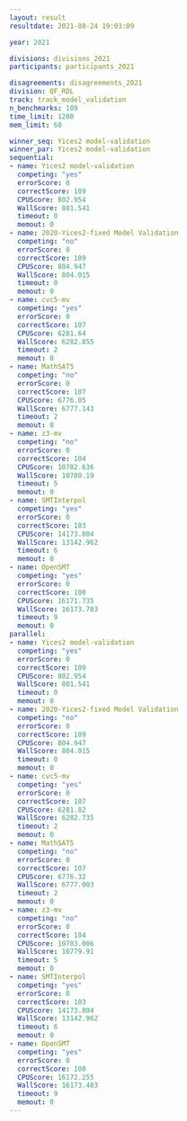 ```yaml
---
layout: result
resultdate: 2021-08-24 19:03:09

year: 2021

divisions: divisions_2021
participants: participants_2021

disagreements: disagreements_2021
division: QF_RDL
track: track_model_validation
n_benchmarks: 109
time_limit: 1200
mem_limit: 60

winner_seq: Yices2 model-validation
winner_par: Yices2 model-validation
sequential:
- name: Yices2 model-validation
  competing: "yes"
  errorScore: 0
  correctScore: 109
  CPUScore: 802.954
  WallScore: 801.541
  timeout: 0
  memout: 0
- name: 2020-Yices2-fixed Model Validation
  competing: "no"
  errorScore: 0
  correctScore: 109
  CPUScore: 804.947
  WallScore: 804.015
  timeout: 0
  memout: 0
- name: cvc5-mv
  competing: "yes"
  errorScore: 0
  correctScore: 107
  CPUScore: 6281.64
  WallScore: 6282.855
  timeout: 2
  memout: 0
- name: MathSAT5
  competing: "no"
  errorScore: 0
  correctScore: 107
  CPUScore: 6776.05
  WallScore: 6777.143
  timeout: 2
  memout: 0
- name: z3-mv
  competing: "no"
  errorScore: 0
  correctScore: 104
  CPUScore: 10782.636
  WallScore: 10780.19
  timeout: 5
  memout: 0
- name: SMTInterpol
  competing: "yes"
  errorScore: 0
  correctScore: 103
  CPUScore: 14173.804
  WallScore: 13142.962
  timeout: 6
  memout: 0
- name: OpenSMT
  competing: "yes"
  errorScore: 0
  correctScore: 100
  CPUScore: 16171.735
  WallScore: 16173.783
  timeout: 9
  memout: 0
parallel:
- name: Yices2 model-validation
  competing: "yes"
  errorScore: 0
  correctScore: 109
  CPUScore: 802.954
  WallScore: 801.541
  timeout: 0
  memout: 0
- name: 2020-Yices2-fixed Model Validation
  competing: "no"
  errorScore: 0
  correctScore: 109
  CPUScore: 804.947
  WallScore: 804.015
  timeout: 0
  memout: 0
- name: cvc5-mv
  competing: "yes"
  errorScore: 0
  correctScore: 107
  CPUScore: 6281.82
  WallScore: 6282.735
  timeout: 2
  memout: 0
- name: MathSAT5
  competing: "no"
  errorScore: 0
  correctScore: 107
  CPUScore: 6776.32
  WallScore: 6777.003
  timeout: 2
  memout: 0
- name: z3-mv
  competing: "no"
  errorScore: 0
  correctScore: 104
  CPUScore: 10783.006
  WallScore: 10779.91
  timeout: 5
  memout: 0
- name: SMTInterpol
  competing: "yes"
  errorScore: 0
  correctScore: 103
  CPUScore: 14173.804
  WallScore: 13142.962
  timeout: 6
  memout: 0
- name: OpenSMT
  competing: "yes"
  errorScore: 0
  correctScore: 100
  CPUScore: 16172.255
  WallScore: 16173.483
  timeout: 9
  memout: 0
---
```

